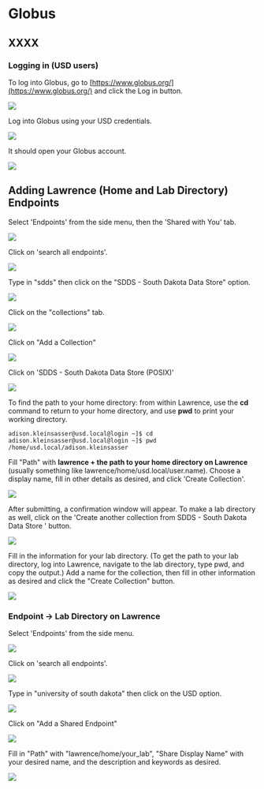 # Globus

## XXXX

### Logging in \(USD users\)

To log into Globus, go to [https://www.globus.org/](https://www.globus.org/) and click the Log in button.

![](../.gitbook/assets/image%20%2844%29.png)

Log into Globus using your USD credentials.

![](../.gitbook/assets/image%20%285%29.png)

It should open your Globus account.

![](../.gitbook/assets/image%20%2827%29.png)

## Adding Lawrence \(Home and Lab Directory\) Endpoints

Select 'Endpoints' from the side menu, then the 'Shared with You' tab.

![](../.gitbook/assets/image%20%2841%29.png)

Click on 'search all endpoints'.

![](../.gitbook/assets/image%20%2837%29.png)

Type in "sdds" then click on the "SDDS - South Dakota Data Store" option.

![](../.gitbook/assets/image%20%2817%29.png)

Click on the "collections" tab.

![](../.gitbook/assets/image%20%2855%29.png)

Click on "Add a Collection"

![](../.gitbook/assets/image%20%2847%29.png)

Click on 'SDDS - South Dakota Data Store \(POSIX\)'

![](../.gitbook/assets/image%20%2854%29.png)

To find the path to your home directory: from within Lawrence, use the **cd** command to return to your home directory, and use **pwd** to print your working directory.

```text
adison.kleinsasser@usd.local@login ~]$ cd
adison.kleinsasser@usd.local@login ~]$ pwd
/home/usd.local/adison.kleinsasser
```

Fill "Path" with **lawrence + the path to your home directory on Lawrence** \(usually something like lawrence/home/usd.local/user.name\). Choose a display name, fill in other details as desired, and click 'Create Collection'.  

![](../.gitbook/assets/image%20%2822%29.png)

After submitting, a confirmation window will appear.  To make a lab directory as well, click on the 'Create another collection from SDDS - South Dakota Data Store ' button.

![](../.gitbook/assets/image%20%2833%29.png)

Fill in the information for your lab directory.  \(To get the path to your lab directory, log into Lawrence, navigate to the lab directory, type pwd, and copy the output.\)  Add a name for the collection, then fill in other information as desired and click the "Create Collection" button.

![](../.gitbook/assets/image%20%2851%29.png)

### 

### 

### Endpoint -&gt; Lab Directory on Lawrence

Select 'Endpoints' from the side menu.

![](../.gitbook/assets/image%20%2813%29.png)

Click on 'search all endpoints'.

![](../.gitbook/assets/image%20%2837%29.png)

Type in "university of south dakota" then click on the USD option.

![](../.gitbook/assets/image%20%2824%29.png)

Click on "Add a Shared Endpoint"

![](../.gitbook/assets/image%20%287%29.png)

Fill in "Path" with "lawrence/home/your\_lab", "Share Display Name" with your desired name, and the description and keywords as desired.

![](../.gitbook/assets/image%20%2812%29.png)



